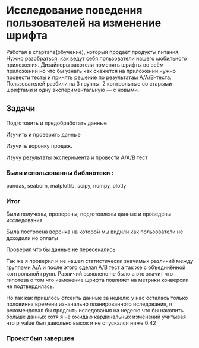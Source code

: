 # Исследование поведения пользователей на изменение шрифта
Работая в стартапе(обучение), который продаёт продукты питания. Нужно разобраться, как ведут себя пользователи нашего мобильного приложения. Дизайнеры захотели поменять шрифты во всём приложении но что бы узнать как скажется на приложении нужно провести тесты и принять решение по результатам A/A/B-теста. Пользователей разбили на 3 группы: 2 контрольные со старыми шрифтами и одну экспериментальную — с новыми.

## Задачи
Подготовить и предобработать данные

Изучить и проверить данные

Изучить воронку продаж.

Изучу результаты эксперимента и провести A/A/B тест

### Были использованны библиотеки :
pandas, seaborn, matplotlib, scipy, numpy, plotly

### Итог

Были получены, проверены, подготовлены данные и проведены исследования

Была построена воронка на которой мы видили как пользователи не доходили но оплаты

Проверил что бы данные не пересекались

Так же я проверил и не нашел статистически значимых различий между группами А/А и после этого сделал A/B тест а так же с объединённой контрольной групп. Различий выявлено не было а это значит что гипотеза о том что изменение шрифта повлияет на метрики конверсии не подтвердилась.

Но так как пришлось отсеить данные за неделю у нас осталась только половинна времени изначально планированного иследования, я рекомендовал бы продлить иследования на неделю что бы накопить больше данных хотя я не ожидаю кардинальных изменений учитывая что p_value был давольно высок и не опускался ниже 0.42

### Проект был завершен

